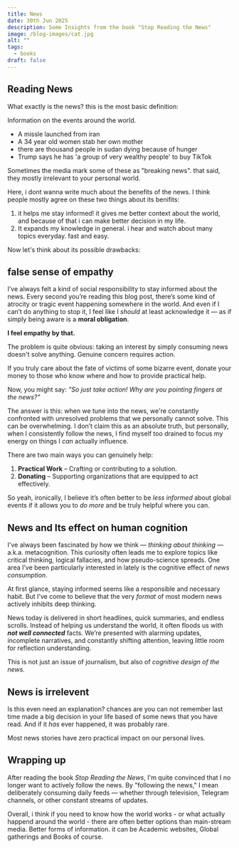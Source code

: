 ```yaml
---
title: News
date: 30th Jun 2025
description: Some Insights from the book "Stop Reading the News"
image: /blog-images/cat.jpg
alt: ""
tags:
  - books
draft: false
---
```


## Reading News

What exactly is the news? this is the most basic definition:

Information on the events around the world.

- A missle launched from iran
- A 34 year old women stab her own mother
- there are thousand people in sudan dying because of hunger
- Trump says he has 'a group of very wealthy people' to buy TikTok

Sometimes the media mark some of these as "breaking news". that said, they mostly irrelevant to your personal world.

Here, i dont wanna write much about the benefits of the news. I think people mostly agree on these two things about its benifits:

1. it helps me stay informed! it gives me better context about the world, and because of that i can make better decision in my life.
2. It expands my knowledge in general. i hear and watch about many topics everyday. fast and easy.

Now let's think about its possible drawbacks:

## false sense of empathy

I’ve always felt a kind of social responsibility to stay informed about the news. Every second you’re reading this blog post, there’s some kind of atrocity or tragic event happening somewhere in the world. And even if I can’t do anything to stop it, I feel like I *should* at least acknowledge it — as if simply being aware is a **moral obligation**.

**I feel empathy by that.**

The problem is quite obvious: taking an interest by simply consuming news doesn't solve anything. Genuine concern requires action.

If you truly care about the fate of victims of some bizarre event, donate your money to those who know where and how to provide practical help.

Now, you might say: *"So just take action! Why are you pointing fingers at the news?"*

The answer is this: when we tune into the news, we're constantly confronted with unresolved problems that we personally cannot solve. This can be overwhelming. I don’t claim this as an absolute truth, but personally, when I consistently follow the news, I find myself too drained to focus my energy on things I *can* actually influence.

There are two main ways you can genuinely help:

1. **Practical Work** – Crafting or contributing to a solution.
2. **Donating** – Supporting organizations that are equipped to act effectively.

So yeah, ironically, I believe it’s often better to be *less informed* about global events if it allows you to *do more* and be truly helpful where you can.

## News and Its effect on human cognition

I've always been fascinated by how we think — *thinking about thinking* — a.k.a. metacognition. This curiosity often leads me to explore topics like critical thinking, logical fallacies, and how pseudo-science spreads. One area I’ve been particularly interested in lately is the cognitive effect of *news consumption*.

At first glance, staying informed seems like a responsible and necessary habit. But I’ve come to believe that the very *format* of most modern news actively inhibits deep thinking.

News today is delivered in short headlines, quick summaries, and endless scrolls. Instead of helping us understand the world, it often floods us with ***not well connected*** facts. We’re presented with alarming updates, incomplete narratives, and constantly shifting attention, leaving little room for reflection understanding.

This is not just an issue of journalism, but also of *cognitive design of the news.*

## News is irrelevent

Is this even need an explanation? chances are you can not remember last time made a big decision in your life based of some news that you have read. And if it *has* ever happened, it was probably rare.

Most news stories have zero practical impact on our personal lives.

## Wrapping up

After reading the book *Stop Reading the News*, I'm quite convinced that I no longer want to actively follow the news. By "following the news," I mean deliberately consuming daily feeds — whether through television, Telegram channels, or other constant streams of updates.

Overall, i think if you need to know how the world works - or what actually happend around the world - there are often better options than main-stream media. Better forms of information. it can be Academic websites, Global gatherings and Books of course.
